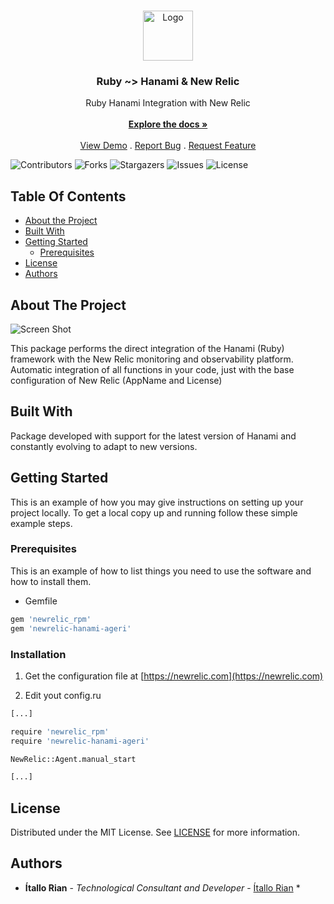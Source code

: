 <br/>
<p align="center">
  <a href="https://github.com/itallorian/newrelic-hanami-ageri">
    <img src="https://hanamirb.org/images/logo.png" alt="Logo" width="80" height="80">
  </a>

  <h3 align="center">Ruby ~> Hanami & New Relic</h3>

  <p align="center">
    Ruby Hanami Integration with New Relic
    <br/>
    <br/>
    <a href="https://github.com/itallorian/newrelic-hanami-ageri"><strong>Explore the docs »</strong></a>
    <br/>
    <br/>
    <a href="https://github.com/itallorian/newrelic-hanami-ageri">View Demo</a>
    .
    <a href="https://github.com/itallorian/newrelic-hanami-ageri/issues">Report Bug</a>
    .
    <a href="https://github.com/itallorian/newrelic-hanami-ageri/issues">Request Feature</a>
  </p>
</p>

![Contributors](https://img.shields.io/github/contributors/itallorian/newrelic-hanami-ageri?color=dark-green) ![Forks](https://img.shields.io/github/forks/itallorian/newrelic-hanami-ageri?style=social) ![Stargazers](https://img.shields.io/github/stars/itallorian/newrelic-hanami-ageri?style=social) ![Issues](https://img.shields.io/github/issues/itallorian/newrelic-hanami-ageri) ![License](https://img.shields.io/github/license/itallorian/newrelic-hanami-ageri) 

## Table Of Contents

* [About the Project](#about-the-project)
* [Built With](#built-with)
* [Getting Started](#getting-started)
  * [Prerequisites](#prerequisites)
* [License](#license)
* [Authors](#authors)

## About The Project

![Screen Shot](https://cdn.icon-icons.com/icons2/2415/PNG/512/ruby_plain_wordmark_logo_icon_146362.png)

This package performs the direct integration of the Hanami (Ruby) framework with the New Relic monitoring and observability platform. Automatic integration of all functions in your code, just with the base configuration of New Relic (AppName and License)

## Built With

Package developed with support for the latest version of Hanami and constantly evolving to adapt to new versions.

## Getting Started

This is an example of how you may give instructions on setting up your project locally.
To get a local copy up and running follow these simple example steps.

### Prerequisites

This is an example of how to list things you need to use the software and how to install them.

* Gemfile

```sh
gem 'newrelic_rpm'
gem 'newrelic-hanami-ageri'
```

### Installation

1. Get the configuration file at [https://newrelic.com](https://newrelic.com)

2. Edit yout config.ru

```sh
[...]

require 'newrelic_rpm'
require 'newrelic-hanami-ageri'

NewRelic::Agent.manual_start

[...]

```

## License

Distributed under the MIT License. See [LICENSE](https://github.com/itallorian/newrelic-hanami-ageri/blob/main/LICENSE.md) for more information.

## Authors

* **Ítallo Rian** - *Technological Consultant and Developer* - [Ítallo Rian](https://github.com/itallorian/) *



